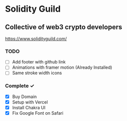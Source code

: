 # Solidity Guild

## Collective of web3 crypto developers

<https://www.solidityguild.com/>

### TODO

- [ ] Add footer with github link
- [ ] Animations with framer motion (Already Installed)
- [ ] Same stroke width icons

### Complete ✓

- [x] Buy Domain
- [x] Setup with Vercel
- [x] Install Chakra UI
- [x] Fix Google Font on Safari
